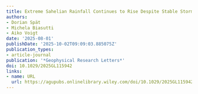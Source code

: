 ```yaml
---
title: Extreme Sahelian Rainfall Continues to Rise Despite Stable Storm Frequency
authors:
- Dorian Spät
- Michela Biasutti
- Aiko Voigt
date: '2025-08-01'
publishDate: '2025-10-02T09:09:03.885075Z'
publication_types:
- article-journal
publication: '*Geophysical Research Letters*'
doi: 10.1029/2025GL115942
links:
- name: URL
  url: https://agupubs.onlinelibrary.wiley.com/doi/10.1029/2025GL115942
---
```

